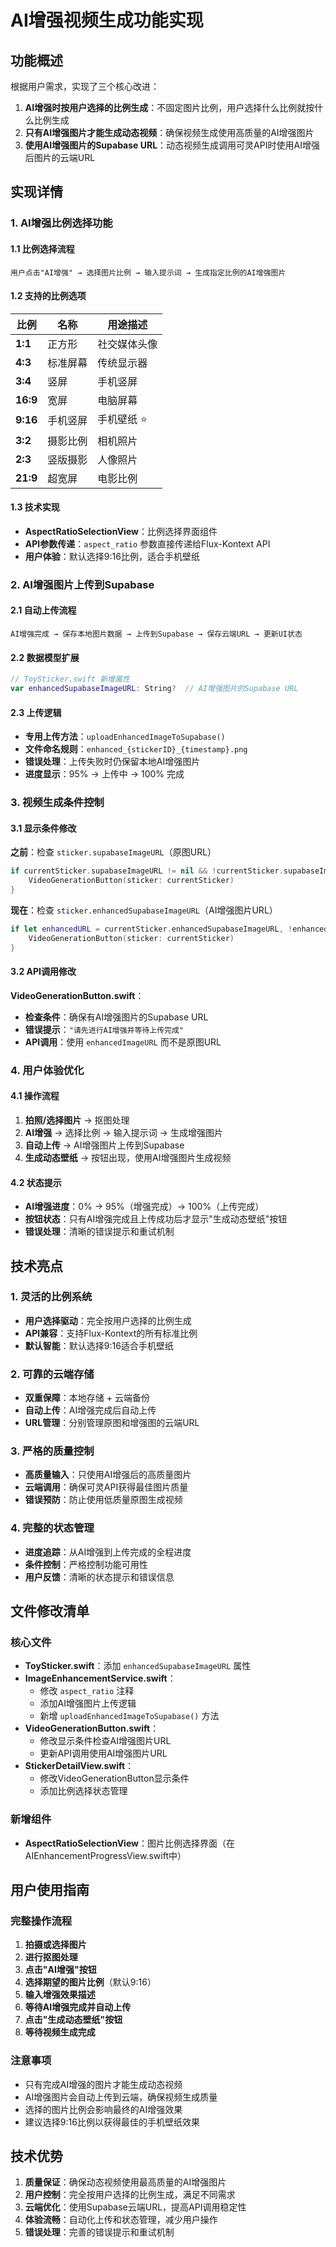 # AI增强视频生成功能实现

## 功能概述

根据用户需求，实现了三个核心改进：

1. **AI增强时按用户选择的比例生成**：不固定图片比例，用户选择什么比例就按什么比例生成
2. **只有AI增强图片才能生成动态视频**：确保视频生成使用高质量的AI增强图片
3. **使用AI增强图片的Supabase URL**：动态视频生成调用可灵API时使用AI增强后图片的云端URL

## 实现详情

### 1. AI增强比例选择功能

#### 1.1 比例选择流程
```
用户点击"AI增强" → 选择图片比例 → 输入提示词 → 生成指定比例的AI增强图片
```

#### 1.2 支持的比例选项
| 比例 | 名称 | 用途描述 |
|------|------|----------|
| **1:1** | 正方形 | 社交媒体头像 |
| **4:3** | 标准屏幕 | 传统显示器 |
| **3:4** | 竖屏 | 手机竖屏 |
| **16:9** | 宽屏 | 电脑屏幕 |
| **9:16** | 手机竖屏 | 手机壁纸 ⭐ |
| **3:2** | 摄影比例 | 相机照片 |
| **2:3** | 竖版摄影 | 人像照片 |
| **21:9** | 超宽屏 | 电影比例 |

#### 1.3 技术实现
- **AspectRatioSelectionView**：比例选择界面组件
- **API参数传递**：`aspect_ratio` 参数直接传递给Flux-Kontext API
- **用户体验**：默认选择9:16比例，适合手机壁纸

### 2. AI增强图片上传到Supabase

#### 2.1 自动上传流程
```
AI增强完成 → 保存本地图片数据 → 上传到Supabase → 保存云端URL → 更新UI状态
```

#### 2.2 数据模型扩展
```swift
// ToySticker.swift 新增属性
var enhancedSupabaseImageURL: String?  // AI增强图片的Supabase URL
```

#### 2.3 上传逻辑
- **专用上传方法**：`uploadEnhancedImageToSupabase()`
- **文件命名规则**：`enhanced_{stickerID}_{timestamp}.png`
- **错误处理**：上传失败时仍保留本地AI增强图片
- **进度显示**：95% → 上传中 → 100% 完成

### 3. 视频生成条件控制

#### 3.1 显示条件修改
**之前**：检查 `sticker.supabaseImageURL`（原图URL）
```swift
if currentSticker.supabaseImageURL != nil && !currentSticker.supabaseImageURL!.isEmpty {
    VideoGenerationButton(sticker: currentSticker)
}
```

**现在**：检查 `sticker.enhancedSupabaseImageURL`（AI增强图片URL）
```swift
if let enhancedURL = currentSticker.enhancedSupabaseImageURL, !enhancedURL.isEmpty {
    VideoGenerationButton(sticker: currentSticker)
}
```

#### 3.2 API调用修改
**VideoGenerationButton.swift**：
- **检查条件**：确保有AI增强图片的Supabase URL
- **错误提示**：`"请先进行AI增强并等待上传完成"`
- **API调用**：使用 `enhancedImageURL` 而不是原图URL

### 4. 用户体验优化

#### 4.1 操作流程
1. **拍照/选择图片** → 抠图处理
2. **AI增强** → 选择比例 → 输入提示词 → 生成增强图片
3. **自动上传** → AI增强图片上传到Supabase
4. **生成动态壁纸** → 按钮出现，使用AI增强图片生成视频

#### 4.2 状态提示
- **AI增强进度**：0% → 95%（增强完成）→ 100%（上传完成）
- **按钮状态**：只有AI增强完成且上传成功后才显示"生成动态壁纸"按钮
- **错误处理**：清晰的错误提示和重试机制

## 技术亮点

### 1. 灵活的比例系统
- **用户选择驱动**：完全按用户选择的比例生成
- **API兼容**：支持Flux-Kontext的所有标准比例
- **默认智能**：默认选择9:16适合手机壁纸

### 2. 可靠的云端存储
- **双重保障**：本地存储 + 云端备份
- **自动上传**：AI增强完成后自动上传
- **URL管理**：分别管理原图和增强图的云端URL

### 3. 严格的质量控制
- **高质量输入**：只使用AI增强后的高质量图片
- **云端调用**：确保可灵API获得最佳图片质量
- **错误预防**：防止使用低质量原图生成视频

### 4. 完整的状态管理
- **进度追踪**：从AI增强到上传完成的全程进度
- **条件控制**：严格控制功能可用性
- **用户反馈**：清晰的状态提示和错误信息

## 文件修改清单

### 核心文件
- **ToySticker.swift**：添加 `enhancedSupabaseImageURL` 属性
- **ImageEnhancementService.swift**：
  - 修改 `aspect_ratio` 注释
  - 添加AI增强图片上传逻辑
  - 新增 `uploadEnhancedImageToSupabase()` 方法
- **VideoGenerationButton.swift**：
  - 修改显示条件检查AI增强图片URL
  - 更新API调用使用AI增强图片URL
- **StickerDetailView.swift**：
  - 修改VideoGenerationButton显示条件
  - 添加比例选择状态管理

### 新增组件
- **AspectRatioSelectionView**：图片比例选择界面（在AIEnhancementProgressView.swift中）

## 用户使用指南

### 完整操作流程
1. **拍摄或选择图片**
2. **进行抠图处理**
3. **点击"AI增强"按钮**
4. **选择期望的图片比例**（默认9:16）
5. **输入增强效果描述**
6. **等待AI增强完成并自动上传**
7. **点击"生成动态壁纸"按钮**
8. **等待视频生成完成**

### 注意事项
- 只有完成AI增强的图片才能生成动态视频
- AI增强图片会自动上传到云端，确保视频生成质量
- 选择的图片比例会影响最终的AI增强效果
- 建议选择9:16比例以获得最佳的手机壁纸效果

## 技术优势

1. **质量保证**：确保动态视频使用最高质量的AI增强图片
2. **用户控制**：完全按用户选择的比例生成，满足不同需求
3. **云端优化**：使用Supabase云端URL，提高API调用稳定性
4. **体验流畅**：自动化上传和状态管理，减少用户操作
5. **错误处理**：完善的错误提示和重试机制 